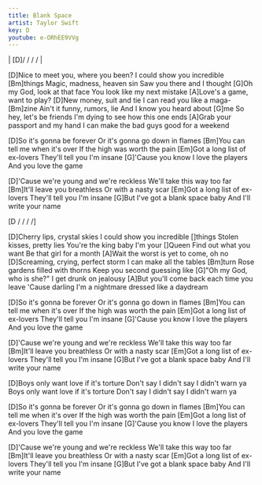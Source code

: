 ```yaml
---
title: Blank Space
artist: Taylor Swift
key: D
youtube: e-ORhEE9VVg
---
```


| [D]/ / / / |

[D]Nice to meet you, where you been?
I could show you incredible [Bm]things
Magic, madness, heaven sin
Saw you there and I thought
[G]Oh my God, look at that face
You look like my next mistake
[A]Love's a game, want to play?
[D]New money, suit and tie
I can read you like a maga-[Bm]zine
Ain't it funny, rumors, lie
And I know you heard about [G]me
So hey, let's be friends
I'm dying to see how this one ends
[A]Grab your passport and my hand
I can make the bad guys good for a weekend

[D]So it's gonna be forever
Or it's gonna go down in flames
[Bm]You can tell me when it's over
If the high was worth the pain
[Em]Got a long list of ex-lovers
They'll tell you I'm insane
[G]'Cause you know I love the players
And you love the game

[D]'Cause we're young and we're reckless
We'll take this way too far
[Bm]It'll leave you breathless
Or with a nasty scar
[Em]Got a long list of ex-lovers
They'll tell you I'm insane
[G]But I've got a blank space baby
And I'll write your name

[D / / / /]

[D]Cherry lips, crystal skies
I could show you incredible []things
Stolen kisses, pretty lies
You're the king baby I'm your []Queen
Find out what you want
Be that girl for a month
[A]Wait the worst is yet to come, oh no
[D]Screaming, crying, perfect storm
I can make all the tables [Bm]turn
Rose gardens filled with thorns
Keep you second guessing like
[G]"Oh my God, who is she?"
I get drunk on jealousy
[A]But you'll come back each time you leave
'Cause darling I'm a nightmare dressed like a daydream

[D]So it's gonna be forever
Or it's gonna go down in flames
[Bm]You can tell me when it's over
If the high was worth the pain
[Em]Got a long list of ex-lovers
They'll tell you I'm insane
[G]'Cause you know I love the players
And you love the game

[D]'Cause we're young and we're reckless
We'll take this way too far
[Bm]It'll leave you breathless
Or with a nasty scar
[Em]Got a long list of ex-lovers
They'll tell you I'm insane
[G]But I've got a blank space baby
And I'll write your name

[D]Boys only want love if it's torture
Don't say I didn't say I didn't warn ya
Boys only want love if it's torture
Don't say I didn't say I didn't warn ya

[D]So it's gonna be forever
Or it's gonna go down in flames
[Bm]You can tell me when it's over
If the high was worth the pain
[Em]Got a long list of ex-lovers
They'll tell you I'm insane
[G]'Cause you know I love the players
And you love the game

[D]'Cause we're young and we're reckless
We'll take this way too far
[Bm]It'll leave you breathless
Or with a nasty scar
[Em]Got a long list of ex-lovers
They'll tell you I'm insane
[G]But I've got a blank space baby
And I'll write your name
